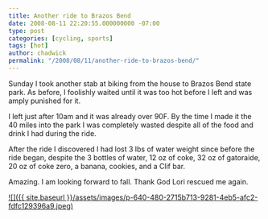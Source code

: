 ```yaml
---
title: Another ride to Brazos Bend
date: 2008-08-11 22:20:55.000000000 -07:00
type: post
categories: [cycling, sports]
tags: [hot]
author: chadwick
permalink: "/2008/08/11/another-ride-to-brazos-bend/"
---
```

Sunday I took another stab at biking from the house to Brazos Bend state park.
As before, I foolishly waited until it was too hot before I left and was amply
punished for it.

I left just after 10am and it was already over 90F. By the time I made it the
40 miles into the park I was completely wasted despite all of the food and
drink I had during the ride.

After the ride I discovered I had lost 3 lbs of water weight since before the
ride began, despite the 3 bottles of water, 12 oz of coke, 32 oz of gatoraide,
20 oz of coke zero, a banana, cookies, and a Clif bar.

Amazing. I am looking forward to fall. Thank God Lori rescued me again.

[![]({{ site.baseurl }}/assets/images/p-640-480-2715b713-9281-4eb5-afc2-fdfc129396a9.jpeg)](http://chadgibbons.com/wp-content/uploads/2008/08/p-640-480-2715b713-9281-4eb5-afc2-fdfc129396a9.jpeg)

